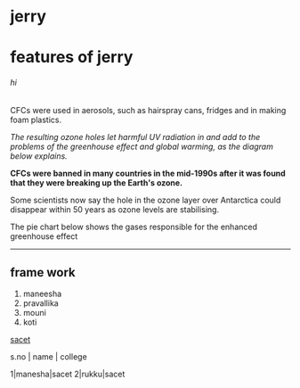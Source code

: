 # jerry
# features of jerry
###### hi
CFCs were used in aerosols, such as hairspray cans, fridges and in making foam plastics.

_The resulting ozone holes let harmful UV radiation in and add to the problems of the greenhouse effect and global warming, as the diagram below explains._

 **CFCs were banned in many countries in the mid-1990s after it was found that they were breaking up the Earth's ozone.**

Some scientists now say the hole in the ozone layer over Antarctica could disappear within 50 years as ozone levels are stabilising.

The pie chart
below shows
the gases responsible
for the enhanced 
greenhouse effect
____
## frame work
1. maneesha
2. pravallika
3. mouni
4. koti

[sacet](http://sacet.ac.in)

s.no | name | college

1|manesha|sacet
2|rukku|sacet
